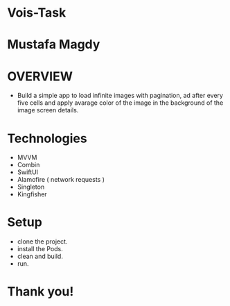 # Vois-Task

# Mustafa Magdy
# OVERVIEW
  - Build a simple app to load infinite images with pagination, ad after every five cells and apply avarage color of the image in the background of the image screen details.
  
# Technologies
  - MVVM
  - Combin
  - SwiftUI
  - Alamofire ( network requests )
  - Singleton
  - Kingfisher
  
 # Setup
  - clone the project.
  - install the Pods.
  - clean and build.
  - run.
  
  
  # Thank you!
